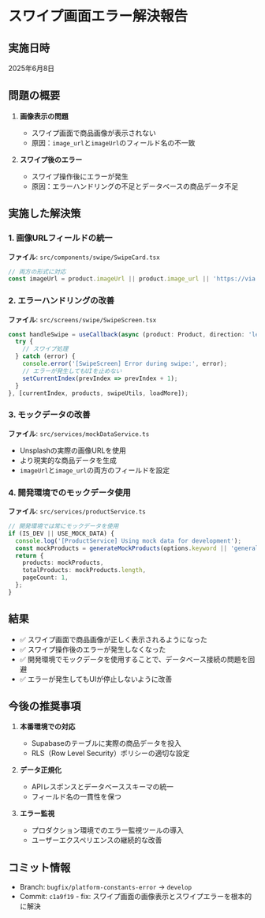 # スワイプ画面エラー解決報告

## 実施日時
2025年6月8日

## 問題の概要
1. **画像表示の問題**
   - スワイプ画面で商品画像が表示されない
   - 原因：`image_url`と`imageUrl`のフィールド名の不一致

2. **スワイプ後のエラー**
   - スワイプ操作後にエラーが発生
   - 原因：エラーハンドリングの不足とデータベースの商品データ不足

## 実施した解決策

### 1. 画像URLフィールドの統一
**ファイル**: `src/components/swipe/SwipeCard.tsx`
```typescript
// 両方の形式に対応
const imageUrl = product.imageUrl || product.image_url || 'https://via.placeholder.com/350x500?text=No+Image';
```

### 2. エラーハンドリングの改善
**ファイル**: `src/screens/swipe/SwipeScreen.tsx`
```typescript
const handleSwipe = useCallback(async (product: Product, direction: 'left' | 'right') => {
  try {
    // スワイプ処理
  } catch (error) {
    console.error('[SwipeScreen] Error during swipe:', error);
    // エラーが発生してもUIを止めない
    setCurrentIndex(prevIndex => prevIndex + 1);
  }
}, [currentIndex, products, swipeUtils, loadMore]);
```

### 3. モックデータの改善
**ファイル**: `src/services/mockDataService.ts`
- Unsplashの実際の画像URLを使用
- より現実的な商品データを生成
- `imageUrl`と`image_url`の両方のフィールドを設定

### 4. 開発環境でのモックデータ使用
**ファイル**: `src/services/productService.ts`
```typescript
// 開発環境では常にモックデータを使用
if (IS_DEV || USE_MOCK_DATA) {
  console.log('[ProductService] Using mock data for development');
  const mockProducts = generateMockProducts(options.keyword || 'general', options.limit || 30);
  return {
    products: mockProducts,
    totalProducts: mockProducts.length,
    pageCount: 1,
  };
}
```

## 結果
- ✅ スワイプ画面で商品画像が正しく表示されるようになった
- ✅ スワイプ操作後のエラーが発生しなくなった
- ✅ 開発環境でモックデータを使用することで、データベース接続の問題を回避
- ✅ エラーが発生してもUIが停止しないように改善

## 今後の推奨事項
1. **本番環境での対応**
   - Supabaseのテーブルに実際の商品データを投入
   - RLS（Row Level Security）ポリシーの適切な設定

2. **データ正規化**
   - APIレスポンスとデータベーススキーマの統一
   - フィールド名の一貫性を保つ

3. **エラー監視**
   - プロダクション環境でのエラー監視ツールの導入
   - ユーザーエクスペリエンスの継続的な改善

## コミット情報
- Branch: `bugfix/platform-constants-error` → `develop`
- Commit: `c1a9f19` - fix: スワイプ画面の画像表示とスワイプエラーを根本的に解決
